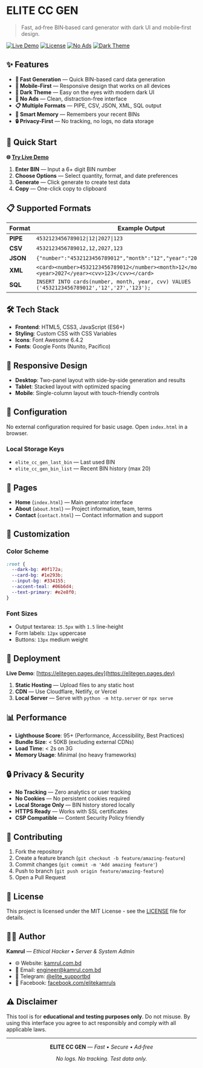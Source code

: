 # ELITE CC GEN

> Fast, ad‑free BIN‑based card generator with dark UI and mobile‑first design.

[![Live Demo](https://img.shields.io/badge/live-demo-brightgreen.svg)](https://elitegen.pages.dev)
[![License](https://img.shields.io/badge/license-MIT-blue.svg)](LICENSE)
[![No Ads](https://img.shields.io/badge/ads-none-green.svg)](#)
[![Dark Theme](https://img.shields.io/badge/theme-dark-000000.svg)](#)

## ✨ Features

- **🚀 Fast Generation** — Quick BIN-based card data generation
- **📱 Mobile-First** — Responsive design that works on all devices
- **🌙 Dark Theme** — Easy on the eyes with modern dark UI
- **🚫 No Ads** — Clean, distraction-free interface
- **📋 Multiple Formats** — PIPE, CSV, JSON, XML, SQL output
- **💾 Smart Memory** — Remembers your recent BINs
- **🔒 Privacy-First** — No tracking, no logs, no data storage

## 🎯 Quick Start

**🌐 [Try Live Demo](https://elitegen.pages.dev)**

1. **Enter BIN** — Input a 6+ digit BIN number
2. **Choose Options** — Select quantity, format, and date preferences
3. **Generate** — Click generate to create test data
4. **Copy** — One-click copy to clipboard

## 📋 Supported Formats

| Format | Example Output |
|--------|----------------|
| **PIPE** | `4532123456789012\|12\|2027\|123` |
| **CSV** | `4532123456789012,12,2027,123` |
| **JSON** | `{"number":"4532123456789012","month":"12","year":"2027","cvv":"123"}` |
| **XML** | `<card><number>4532123456789012</number><month>12</month><year>2027</year><cvv>123</cvv></card>` |
| **SQL** | `INSERT INTO cards(number, month, year, cvv) VALUES ('4532123456789012','12','27','123');` |

## 🛠️ Tech Stack

- **Frontend**: HTML5, CSS3, JavaScript (ES6+)
- **Styling**: Custom CSS with CSS Variables
- **Icons**: Font Awesome 6.4.2
- **Fonts**: Google Fonts (Nunito, Pacifico)

## 📱 Responsive Design

- **Desktop**: Two-panel layout with side-by-side generation and results
- **Tablet**: Stacked layout with optimized spacing
- **Mobile**: Single-column layout with touch-friendly controls

## 🔧 Configuration

No external configuration required for basic usage. Open `index.html` in a browser.

### Local Storage Keys
- `elite_cc_gen_last_bin` — Last used BIN
- `elite_cc_gen_bin_list` — Recent BIN history (max 20)

## 📄 Pages

- **Home** (`index.html`) — Main generator interface
- **About** (`about.html`) — Project information, team, terms
- **Contact** (`contact.html`) — Contact information and support

## 🎨 Customization

### Color Scheme
```css
:root {
  --dark-bg: #0f172a;
  --card-bg: #1e293b;
  --input-bg: #334155;
  --accent-teal: #06b6d4;
  --text-primary: #e2e8f0;
}
```

### Font Sizes
- Output textarea: `15.5px` with `1.5` line-height
- Form labels: `12px` uppercase
- Buttons: `13px` medium weight

## 🚀 Deployment

**Live Demo**: [https://elitegen.pages.dev](https://elitegen.pages.dev)

1. **Static Hosting** — Upload files to any static host
2. **CDN** — Use Cloudflare, Netlify, or Vercel
3. **Local Server** — Serve with `python -m http.server` or `npx serve`

## 📊 Performance

- **Lighthouse Score**: 95+ (Performance, Accessibility, Best Practices)
- **Bundle Size**: < 50KB (excluding external CDNs)
- **Load Time**: < 2s on 3G
- **Memory Usage**: Minimal (no heavy frameworks)

## 🔒 Privacy & Security

- **No Tracking** — Zero analytics or user tracking
- **No Cookies** — No persistent cookies required
- **Local Storage Only** — BIN history stored locally
- **HTTPS Ready** — Works with SSL certificates
- **CSP Compatible** — Content Security Policy friendly

## 🤝 Contributing

1. Fork the repository
2. Create a feature branch (`git checkout -b feature/amazing-feature`)
3. Commit changes (`git commit -m 'Add amazing feature'`)
4. Push to branch (`git push origin feature/amazing-feature`)
5. Open a Pull Request

## 📝 License

This project is licensed under the MIT License - see the [LICENSE](LICENSE) file for details.

## 👨‍💻 Author

**Kamrul** — *Ethical Hacker • Server & System Admin*

- 🌐 Website: [kamrul.com.bd](https://kamrul.com.bd)
- 📧 Email: [engineer@kamrul.com.bd](mailto:engineer@kamrul.com.bd)
- 💬 Telegram: [@elite_supportbd](https://t.me/elite_supportbd)
- 📘 Facebook: [facebook.com/elitekamruls](https://facebook.com/elitekamruls)

## ⚠️ Disclaimer

This tool is for **educational and testing purposes only**. Do not misuse. By using this interface you agree to act responsibly and comply with all applicable laws.

---

<div align="center">

**ELITE CC GEN** — *Fast • Secure • Ad‑free*

*No logs. No tracking. Test data only.*

</div>
